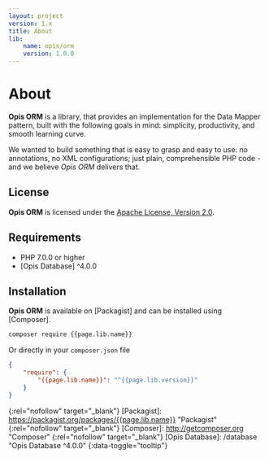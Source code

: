 ```yaml
---
layout: project
version: 1.x
title: About
lib: 
    name: opis/orm
    version: 1.0.0
---
```

# About

**Opis ORM** is a library, that provides an implementation for the Data Mapper pattern,
built with the following goals in mind: simplicity, productivity, and smooth learning curve.

We wanted to build something that is easy to grasp and easy to use: no annotations, no XML configurations; 
just plain, comprehensible PHP code - and we believe *Opis ORM* delivers that.

## License
**Opis ORM** is licensed under the [Apache License, Version 2.0][apache_license].

## Requirements
* PHP 7.0.0 or higher
* [Opis Database] ^4.0.0

## Installation

**Opis ORM** is available on [Packagist] and can be installed using [Composer]. 

```bash
composer require {{page.lib.name}}
```

Or directly in your `composer.json` file

```json
{
    "require": {
        "{{page.lib.name}}": "^{{page.lib.version}}"
    }
}
```

[apache_license]: http://www.apache.org/licenses/LICENSE-2.0 "Project license" 
{:rel="nofollow" target="_blank"}
[Packagist]: https://packagist.org/packages/{{page.lib.name}} "Packagist" 
{:rel="nofollow" target="_blank"}
[Composer]: http://getcomposer.org "Composer" 
{:rel="nofollow" target="_blank"}
[Opis Database]: /database  "Opis Database ^4.0.0" 
{:data-toggle="tooltip"}
